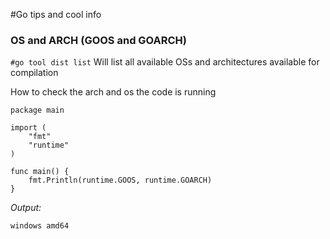 #Go tips and cool info

### OS and ARCH (GOOS and GOARCH)

`#go tool dist list` Will list all available OSs and architectures available for compilation

How to check the arch and os the code is running

```
package main

import (
	"fmt"
	"runtime"
)

func main() {
	fmt.Println(runtime.GOOS, runtime.GOARCH)
}
```
*Output:*
```
windows amd64
```

